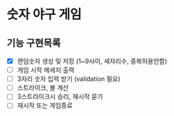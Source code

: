 # 숫자 야구 게임

## 기능 구현목록

- [x] 랜덤숫자 생성 및 저장 (1~9사이, 세자리수, 중복허용안함)
- [ ] 게임 시작 메세지 출력
- [ ] 3자리 숫자 입력 받기 (validation 필요)
- [ ] 스트라이크, 볼 계산
- [ ] 3스트라이크시 승리, 재시작 묻기
- [ ] 재시작 또는 게임종료